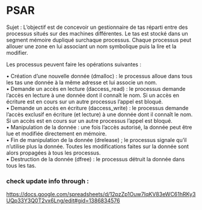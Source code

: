 # PSAR

Sujet : 
L’objectif est de concevoir un gestionnaire de tas réparti entre des processus situés sur des machines différentes. Le tas est stocké dans un segment mémoire dupliqué surchaque processus. Chaque processus peut allouer une zone en lui associant un nom symbolique puis la lire et la modifier. 

Les processus peuvent faire les opérations suivantes :

• Création d’une nouvelle donnée (dmalloc) : le processus alloue dans tous les tas une donnée à la même adresse et lui associe un nom.<br>
• Demande un accès en lecture (daccess_read) : le processus demande l’accès en lecture à une donnée dont il connaît le nom. Si un accès en écriture est en cours sur un autre processus l’appel est bloqué.<br>
• Demande un accès en écriture (daccess_write) : le processus demande l’accès exclusif en écriture (et lecture) à une donnée dont il connaît le nom. Si un accès est en cours sur un autre processus l’appel est bloqué.<br>
• Manipulation de la donnée : une fois l’accès autorisé, la donnée peut être lue et modifiée directement en mémoire.<br>
• Fin de manipulation de la donnée (drelease) ; le processus signale qu’il n’utilise plus la donnée. Toutes les modifications faites sur la donnée sont alors propagées à tous les processus.<br>
• Destruction de la donnée (dfree) : le processus détruit la donnée dans tous les tas.<br>


### check update info through :
https://docs.google.com/spreadsheets/d/12pzZp1Ouw7IqKV83eWC61hRKy3UQp33Y3Q0T2vx6Lng/edit#gid=1386834576
